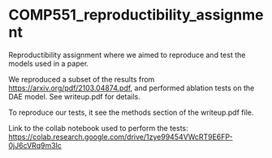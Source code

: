 # COMP551_reproductibility_assignment
Reproductibility assignment where we aimed to reproduce and test the models used in a paper. 

We reproduced a subset of the results from https://arxiv.org/pdf/2103.04874.pdf, and performed ablation tests on the DAE model. See writeup.pdf for details.

To reproduce our tests, it see the methods section of the writeup.pdf file.

Link to the collab notebook used to perform the tests: https://colab.research.google.com/drive/1zye99454VWcRT9E6FP-0jJ6cVRq9m3Ic
